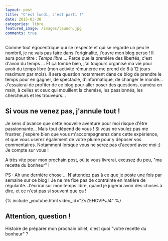 ```yaml
---
layout: post
title: "C'est lundi, c'est parti !"
date: 2015-03-30
categories: libre
featured_image: /images/launch.jpg
comments: true
---
```


Comme tout égocentrique qui se respecte et qui se regarde un peu le nombril, je ne vais pas faire dans l'originalité, j'ouvre mon blog perso ! Il aura pour titre : *Temps libre* ... Parce que la première des libertés, c'est d'avoir du temps ... Et ça tombe bien, j'ai toujours organisé ma vie pour avoir du temps libre (mon activité rémunérée me prend de 8 à 12 jours maximum par mois). Il sera question notamment dans ce blog de prendre le temps pour en gagner, de spectacle, d'informatique, de changer le monde... J'essaierai de profiter de ce blog pour aller poser des questions, caméra en main,  à celles et ceux qui mouillent la chemise, les passionnés, les chercheurs et les trouveurs...

## Si vous ne venez pas, j'annule tout !

Je sens d'avance que cette nouvelle aventure pour moi risque d'être passionnante... Mais tout dépend de vous ! Si vous ne voulez pas me frustrer, j'espère bien que vous m'accompagnerez dans cette expérience, et que vous userez également de votre plume pour y déposer vos commentaires. Notamment lorsque vous ne serez pas d'accord avec moi ;) Je compte sur vous !

A très vite pour mon prochain post, où je vous livrerai, excusez du peu, "ma recette du bonheur" !

PS : Ah une dernière chose ... N'attendez pas à ce que je poste une fois par semaine sur ce blog ! Je ne me fixe pas de contrainte en matière de régularité. J'écrirai sur mon temps libre, quand je jugerai avoir des choses à dire, et ce n'est pas si souvent que ça !

{% include _youtube.html video_id="ZvZEHOVPvJ4"  %}

## Attention, question ! 
Histoire de préparer mon prochain billet, c'est quoi "votre recette du bonheur" ?
